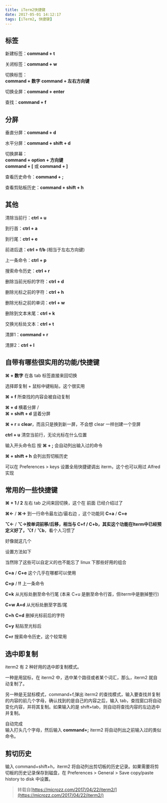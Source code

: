 ```yaml
---
title: iTerm2快捷键
date: 2017-05-01 14:12:17
tags: [iTerm2, 快捷键]
---
```

## [](#标签 "标签")标签

新建标签：**command + t**

关闭标签：**command + w**

切换标签：  
**command + 数字** **command + 左右方向键**

切换全屏：**command + enter**

查找：**command + f**  
<a id="more"></a>

## [](#分屏 "分屏")分屏

垂直分屏：**command + d**

水平分屏：**command + shift + d**

切换屏幕：  
**command + option + 方向键**  
**command + [**  或 **command + ]**

查看历史命令：**command + ;**

查看剪贴板历史：**command + shift + h**

## [](#其他 "其他")其他

清除当前行：**ctrl + u**

到行首：**ctrl + a**

到行尾：**ctrl + e**

前进后退：**ctrl + f/b** (相当于左右方向键)

上一条命令：**ctrl + p**

搜索命令历史：**ctrl + r**

删除当前光标的字符：**ctrl + d**

删除光标之前的字符：**ctrl + h**

删除光标之前的单词：**ctrl + w**

删除到文本末尾：**ctrl + k**

交换光标处文本：**ctrl + t**

清屏1：**command + r**

清屏2：**ctrl + l**

## [](#自带有哪些很实用的功能-快捷键 "自带有哪些很实用的功能/快捷键")自带有哪些很实用的功能/快捷键

**⌘ + 数字** 在各 tab 标签直接来回切换

选择即复制 + 鼠标中键粘贴，这个很实用

**⌘ + f** 所查找的内容会被自动复制

**⌘ + d** 横着分屏 /  
**⌘ + shift + d** 竖着分屏

**⌘ + r = clear**，而且只是换到新一屏，不会想 clear 一样创建一个空屏

**ctrl + u** 清空当前行，无论光标在什么位置

输入开头命令后 按 **⌘ + ;** 会自动列出输入过的命令

**⌘ + shift + h** 会列出剪切板历史

可以在 Preferences > keys 设置全局快捷键调出 iterm，这个也可以用过 Alfred 实现

## [](#常用的一些快捷键 "常用的一些快捷键")常用的一些快捷键

**⌘ + 1 / 2** 左右 tab 之间来回切换，这个在 前面 已经介绍过了

**⌘←** / **⌘→** 到一行命令最左边/最右边 ，这个功能同 **C+a** / **C+e**

**⌥←** / **⌥→**按单词前移/后移，相当与 **C+f** / **C+b**，其实这个功能在Iterm中已经预定义好了，**⌥f** / **⌥b**，看个人习惯了

好像就这几个

设置方法如下

当然除了这些可以自定义的也不能忘了 linux 下那些好用的组合

**C+a** / **C+e** 这个几乎在哪都可以使用

**C+p** / **!!** 上一条命令

**C+k** 从光标处删至命令行尾 (本来 C+u 是删至命令行首，但iterm中是删掉整行)

**C+w** **A+d** 从光标处删至字首/尾

**C+h** **C+d** 删掉光标前后的字符

**C+y** 粘贴至光标后

**C+r** 搜索命令历史，这个较常用

## [](#选中即复制 "选中即复制")选中即复制

iterm2 有 2 种好用的选中即复制模式。

一种是用鼠标，在 iterm2 中，选中某个路径或者某个词汇，那么，iterm2 就自 动复制了。  

另一种是无鼠标模式，command+f,弹出 iterm2 的查找模式，输入要查找并复制的内容的前几个字母，确认找到的是自己的内容之后，输入 tab，查找窗口将自动变化内容，并将其复制。如果输入的是 shift+tab，则自动将查找内容的左边选中并复制。

自动完成  
输入打头几个字母，然后输入 **command+;** iterm2 将自动列出之前输入过的类似命令。 　　

## [](#剪切历史 "剪切历史")剪切历史

输入 command+shift+h，iterm2 将自动列出剪切板的历史记录。如果需要将剪切板的历史记录保存到磁盘，在 Preferences > General > Save copy/paste history to disk 中设置。

> 转载自[https://microzz.com/2017/04/22/iterm2/](https://microzz.com/2017/04/22/iterm2/)
